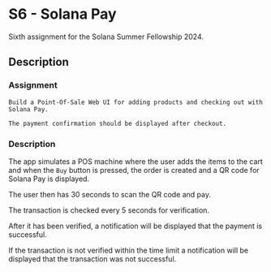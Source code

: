 # S6 - Solana Pay

Sixth assignment for the Solana Summer Fellowship 2024.

## Description

### Assignment

```
Build a Point-Of-Sale Web UI for adding products and checking out with Solana Pay.

The payment confirmation should be displayed after checkout.
```

### Description

The app simulates a POS machine where the user adds the items to the cart and when the `Buy` button is pressed, the order is created and a QR code for Solana Pay is displayed.

The user then has 30 seconds to scan the QR code and pay.

The transaction is checked every 5 seconds for verification.

After it has been verified, a notification will be displayed that the payment is successful.

If the transaction is not verified within the time limit a notification will be displayed that the transaction was not successful.

